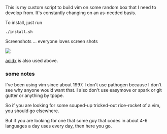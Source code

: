 This is my custom script to build vim on some random box that I need
to develop from.  It's constantly changing on an as-needed basis.

To install, just run

    ./install.sh

Screenshots ... everyone loves screen shots

<img src=http://vukkake.com/vimdiff-new.png>

[acidx](https://github.com/kristopolous/acidx) is also used above.

### some notes

I've been using vim since about 1997. I don't use pathogen because I don't see why anyone would want that. I also don't use easymove or spark or git gutter or anything by tpope.

So if you are looking for some souped-up tricked-out rice-rocket of a vim, you should go elsewhere.

But if you are looking for one that some guy that codes in about 4-6 languages a day uses every day, then here you go.
